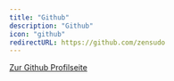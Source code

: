 ```yaml
---
title: "Github"
description: "Github"
icon: "github"
redirectURL: https://github.com/zensudo
---
```



[Zur Github Profilseite](https://github.com/zensudo)
